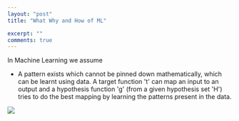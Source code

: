 ```yaml
---
layout: "post"
title: "What Why and How of ML"

excerpt: ""
comments: true
---
```

In Machine Learning we assume 
- A pattern exists which cannot be pinned down mathematically, which can be learnt using data.
A target function 't' can map an input to an output and a hypothesis function 'g' (from a given hypothesis set 'H') 
tries to do the best mapping by learning the patterns present in the data. 


<div class="fig figcenter fighighlight">
  <img src="/images/bn_backpass/1.png">
</div>

